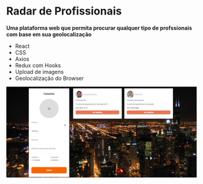 <h1>Radar de Profissionais</h1>
<strong>Uma plataforma web que permita procurar qualquer tipo de profssionais com base em sua geolocalização</strong>

<ul>
<li>React</li>
<li>CSS</li>
<li>Axios</li>
<li>Redux com Hooks</li>
<li>Upload de imagens</li>
<li>Geolocalização do Browser</li>

</ul>

<img src='./imagens/home.png'/>